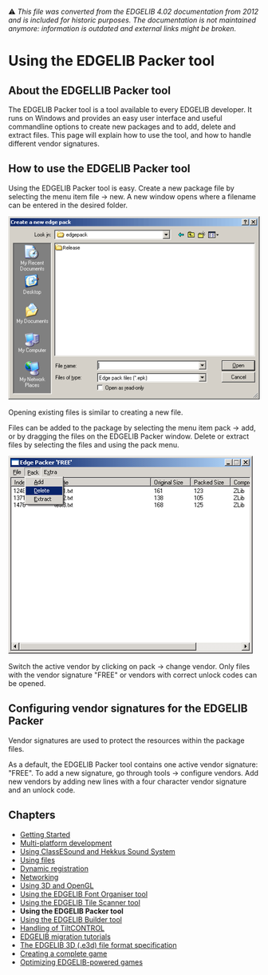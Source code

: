 :warning: _This file was converted from the EDGELIB 4.02 documentation from 2012 and is included for historic purposes. The documentation is not maintained anymore: information is outdated and external links might be broken._

# Using the EDGELIB Packer tool

## About the EDGELLIB Packer tool
The EDGELIB Packer tool is a tool available to every EDGELIB developer. It runs on Windows and provides an easy user interface and useful commandline options to create new packages and to add, delete and extract files. This page will explain how to use the tool, and how to handle different vendor signatures.

## How to use the EDGELIB Packer tool
Using the EDGELIB Packer tool is easy. Create a new package file by selecting the menu item file -> new. A new window opens where a filename can be entered in the desired folder.

![Creating a new EDGELIB package file](images/edgepack_newfile.gif "Creating a new EDGELIB package file")

Opening existing files is similar to creating a new file.

Files can be added to the package by selecting the menu item pack -> add, or by dragging the files on the EDGELIB Packer window. Delete or extract files by selecting the files and using the pack menu.

![Deleting a file from an EDGELIB package](images/edgepack_deletefile.gif "Deleting a file from an EDGELIB package")

Switch the active vendor by clicking on pack -> change vendor. Only files with the vendor signature "FREE" or vendors with correct unlock codes can be opened.

## Configuring vendor signatures for the EDGELIB Packer
Vendor signatures are used to protect the resources within the package files.

As a default, the EDGELIB Packer tool contains one active vendor signature: "FREE". To add a new signature, go through tools -> configure vendors. Add new vendors by adding new lines with a four character vendor signature and an unlock code.

## Chapters
* [Getting Started](tutorials_gettingstarted.md)
* [Multi-platform development](tutorials_multiplatform.md)
* [Using ClassESound and Hekkus Sound System](tutorials_hekkus.md)
* [Using files](tutorials_files.md)
* [Dynamic registration](tutorial_rpn.md)
* [Networking](tutorials_network.md)
* [Using 3D and OpenGL](tutorials_3d.md)
* [Using the EDGELIB Font Organiser tool](tutorials_fonttool.md)
* [Using the EDGELIB Tile Scanner tool](tutorials_tilescanner.md)
* **Using the EDGELIB Packer tool**
* [Using the EDGELIB Builder tool](tutorials_edgeide.md)
* [Handling of TiltCONTROL](tutorials_tiltcontrol.md)
* [EDGELIB migration tutorials](tutorials_migration.md)
* [The EDGELIB 3D (.e3d) file format specification](tutorials_e3dfile.md)
* [Creating a complete game](tutorials_blastar.md)
* [Optimizing EDGELIB-powered games](tutorials_optimization.md)

